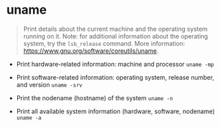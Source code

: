 # uname
> Print details about the current machine and the operating system running on it.
> Note: for additional information about the operating system, try the `lsb_release` command.
> More information: <https://www.gnu.org/software/coreutils/uname>.

- Print hardware-related information: machine and processor
`uname -mp`

- Print software-related information: operating system, release number, and version
`uname -srv`

- Print the nodename (hostname) of the system
`uname -n`

- Print all available system information (hardware, software, nodename)
`uname -a`
